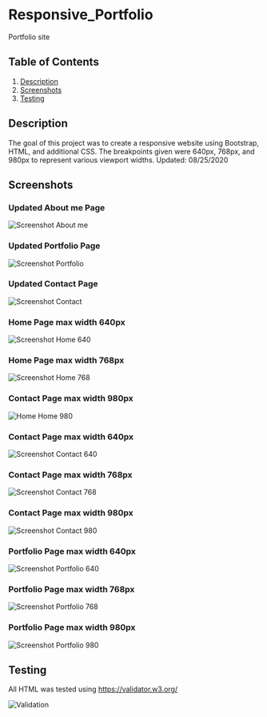 # Responsive_Portfolio
Portfolio site 

## Table of Contents
1. [Description](#description)
2. [Screenshots](#screenshots)
3. [Testing](#testing)

## Description
The goal of this project was to create a responsive website using Bootstrap, HTML, and additional CSS. The breakpoints given were 640px, 768px, and 980px to represent various viewport widths. Updated: 08/25/2020

## Screenshots

### Updated About me Page
![Screenshot About me](https://github.com/lhooper921/Responsive_Portfolio/blob/master/Screenshots/updatedAbout.PNG)

### Updated Portfolio Page
![Screenshot Portfolio](https://github.com/lhooper921/Responsive_Portfolio/blob/master/Screenshots/updatedPortfolio.PNG)

### Updated Contact Page
![Screenshot Contact](https://github.com/lhooper921/Responsive_Portfolio/blob/master/Screenshots/updatedContact.PNG)

### Home Page max width 640px

![Screenshot Home 640](https://github.com/lhooper921/Responsive_Portfolio/blob/master/Screenshots/index640.PNG)

### Home Page max width 768px

![Screenshot Home 768](https://github.com/lhooper921/Responsive_Portfolio/blob/master/Screenshots/index768.PNG)

### Contact Page max width 980px

![Home Home 980](https://github.com/lhooper921/Responsive_Portfolio/blob/master/Screenshots/index980.PNG)

### Contact Page max width 640px

![Screenshot Contact 640](https://github.com/lhooper921/Responsive_Portfolio/blob/master/Screenshots/contact640.PNG)

### Contact Page max width 768px

![Screenshot Contact 768](https://github.com/lhooper921/Responsive_Portfolio/blob/master/Screenshots/contact768.PNG)

### Contact Page max width 980px

![Screenshot Contact 980](https://github.com/lhooper921/Responsive_Portfolio/blob/master/Screenshots/contact980.PNG)

### Portfolio Page max width 640px

![Screenshot Portfolio 640](https://github.com/lhooper921/Responsive_Portfolio/blob/master/Screenshots/portfolio640.PNG)

### Portfolio Page max width 768px

![Screenshot Portfolio 768](https://github.com/lhooper921/Responsive_Portfolio/blob/master/Screenshots/portfolio768.PNG)

### Portfolio Page max width 980px

![Screenshot Portfolio 980](https://github.com/lhooper921/Responsive_Portfolio/blob/master/Screenshots/portfolio980.PNG)

## Testing

All HTML was tested using https://validator.w3.org/ 

![Validation](https://github.com/lhooper921/Responsive_Portfolio/blob/master/Screenshots/Validation-index.PNG)
